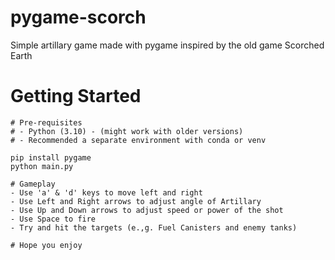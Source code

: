# pygame-scorch
Simple artillary game made with pygame inspired by the old game Scorched Earth

# Getting Started
```
# Pre-requisites
# - Python (3.10) - (might work with older versions)
# - Recommended a separate environment with conda or venv

pip install pygame
python main.py

# Gameplay
- Use 'a' & 'd' keys to move left and right
- Use Left and Right arrows to adjust angle of Artillary
- Use Up and Down arrows to adjust speed or power of the shot
- Use Space to fire
- Try and hit the targets (e.,g. Fuel Canisters and enemy tanks)

# Hope you enjoy
```

